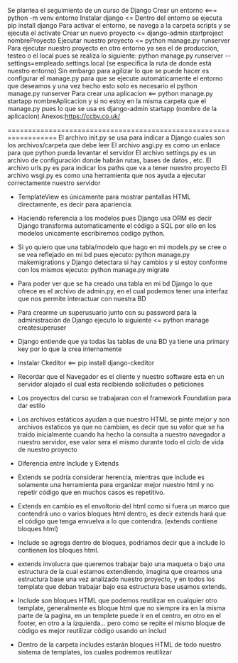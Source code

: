 Se plantea el seguimiento de un curso de Django
Crear un entorno <=== python -m venv entorno
Instalar django <= Dentro del entorno se ejecuta pip install django
Para activar el entorno, se navega a la carpeta scripts y se ejecuta el activate
Crear un nuevo proyecto <= django-admin startproject nombreProyecto
Ejecutar nuestro proyecto <= python manage.py runserver
Para ejecutar nuestro proyecto en otro entorno ya sea el de produccion, testeo o el local pues se realiza lo siguiente:
python manage.py runserver --settings=empleado.settings.local (se especifica la ruta de donde está nuestro entorno)
Sin embargo para agilizar lo que se puede hacer es  configurar el manage.py para que se ejecute automáticamente el entorno que deseamos
y una vez hecho esto solo es necesario el python manage.py runserver
Para crear una aplicacion <== python manage.py startapp nombreAplicacion y si no estoy en la misma carpeta que el manage.py
pues lo que se usa es django-admin startapp (nombre de la aplicacion)
Anexos:https://ccbv.co.uk/


==================================================================
El archivo init.py se usa para indicar a Django cuales son los archivos/carpeta que debe leer
El archivo asgi.py es como un enlace para que python pueda levantar el servidor
El archivo settings.py es un archivo de configuración donde habrán rutas, bases de datos , etc.
El archivo urls.py es para indicar los paths que va a tener nuestro proyecto
El archivo wsgi.py es como una herramienta que nos ayuda a ejecutar correctamente nuestro servidor
- TemplateView es únicamente para mostrar pantallas HTML directamente, es decir para apariencia.
- Haciendo referencia a los modelos pues Django usa ORM es decir Django transforma automaticamente el código a SQL por ello
en los modelos unicamente escribiremos codigo python.
- Si yo quiero que una tabla/modelo que hago en mi models.py se cree o se vea reflejado en mi bd pues ejecuto: python manage.py makemigrations y Django detectara si hay cambios y si estoy conforme con los mismos ejecuto:
python manage.py migrate
- Para poder ver que se ha creado una tabla en mi bd Django lo que ofrece es el archivo de admin.py, en el cual podemos tener  una interfaz
que nos permite interactuar con nuestra BD

- Para crearme un superusuario junto con su password para la administración de Django ejecuto lo siguiente <= python manage  createsuperuser

- Django entiende que ya todas las tablas de una BD ya tiene una primary key por lo que la crea internamente
- Instalar Ckeditor <== pip install django-ckeditor
- Recordar que el Navegador es el cliente y nuestro software esta en un servidor alojado el cual esta recibiendo solicitudes o peticiones
- Los proyectos del curso se trabajaran con el  framework Foundation para dar estilo
- Los archivos estáticos ayudan a que nuestro HTML se pinte mejor y son archivos estaticos ya que no cambian, es decir que su valor que se ha
traído inicialmente cuando ha hecho la consulta a nuestro navegador a nuestro servidor, ese valor sera el mismo durante todo el ciclo de vida de nuestro proyecto

- Diferencia entre Include y Extends
* Extends  se podría considerar herencia, mientras que include es solamente una herramienta para organizar mejor nuestro html y no repetir código que en muchos casos es repetitivo.

* Extends en cambio es el envoltorio del html como si fuera un marco que contendrá uno o varios bloques html dentro, es decir extends hará que el código que tenga envuelva a lo que contendra.  (extends contiene bloques html)

* Include se agrega dentro de bloques, podríamos decir que a include lo contienen los bloques html.

* extends involucra que queremos trabajar bajo una maqueta o bajo una estructura de la cual estamos extendiendo, imagina que creamos una estructura base una vez analizado nuestro proyecto, y en todos los template que deban trabajar bajo esa estructura base usamos extends.

* Include son bloques HTML que podemos reutilizar en cualquier otro template, generalmente es bloque html que no siempre ira en la misma parte de la pagina, en un templete puede ir en el centro, en otro en el footer, en otro a la izquierda... pero como se repite el mismo bloque de código es mejor reutilizar código usando un includ

- Dentro de la carpeta includes estarán bloques HTML de todo nuestro sistema de templates, los cuales podremos reutilizar 
